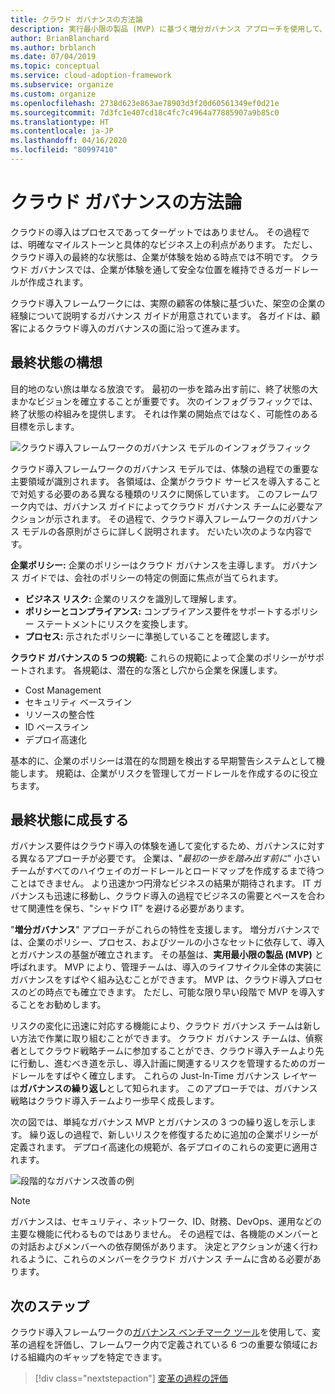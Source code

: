 ```yaml
---
title: クラウド ガバナンスの方法論
description: 実行最小限の製品 (MVP) に基づく増分ガバナンス アプローチを使用して、企業ポリシーをサポートし、迅速にクラウドの導入へと進みます。
author: BrianBlanchard
ms.author: brblanch
ms.date: 07/04/2019
ms.topic: conceptual
ms.service: cloud-adoption-framework
ms.subservice: organize
ms.custom: organize
ms.openlocfilehash: 2738d623e863ae78903d3f20d60561349ef0d21e
ms.sourcegitcommit: 7d3fc1e407cd18c4fc7c4964a77885907a9b85c0
ms.translationtype: HT
ms.contentlocale: ja-JP
ms.lasthandoff: 04/16/2020
ms.locfileid: "80997410"
---
```

# <a name="cloud-governance-methodology"></a>クラウド ガバナンスの方法論

クラウドの導入はプロセスであってターゲットではありません。 その過程では、明確なマイルストーンと具体的なビジネス上の利点があります。 ただし、クラウド導入の最終的な状態は、企業が体験を始める時点では不明です。 クラウド ガバナンスでは、企業が体験を通して安全な位置を維持できるガードレールが作成されます。

クラウド導入フレームワークには、実際の顧客の体験に基づいた、架空の企業の経験について説明するガバナンス ガイドが用意されています。 各ガイドは、顧客によるクラウド導入のガバナンスの面に沿って進みます。

## <a name="envision-an-end-state"></a>最終状態の構想

目的地のない旅は単なる放浪です。 最初の一歩を踏み出す前に、終了状態の大まかなビジョンを確立することが重要です。 次のインフォグラフィックでは、終了状態の枠組みを提供します。 それは作業の開始点ではなく、可能性のある目標を示します。

![クラウド導入フレームワークのガバナンス モデルのインフォグラフィック](../_images/operational-transformation-govern-highres.png)

クラウド導入フレームワークのガバナンス モデルでは、体験の過程での重要な主要領域が識別されます。 各領域は、企業がクラウド サービスを導入することで対処する必要のある異なる種類のリスクに関係しています。 このフレームワーク内では、ガバナンス ガイドによってクラウド ガバナンス チームに必要なアクションが示されます。 その過程で、クラウド導入フレームワークのガバナンス モデルの各原則がさらに詳しく説明されます。 だいたい次のような内容です。

**企業ポリシー:** 企業のポリシーはクラウド ガバナンスを主導します。 ガバナンス ガイドでは、会社のポリシーの特定の側面に焦点が当てられます。

- **ビジネス リスク:** 企業のリスクを識別して理解します。
- **ポリシーとコンプライアンス:** コンプライアンス要件をサポートするポリシー ステートメントにリスクを変換します。
- **プロセス:** 示されたポリシーに準拠していることを確認します。

**クラウド ガバナンスの 5 つの規範:** これらの規範によって企業のポリシーがサポートされます。 各規範は、潜在的な落とし穴から企業を保護します。

- Cost Management
- セキュリティ ベースライン
- リソースの整合性
- ID ベースライン
- デプロイ高速化

基本的に、企業のポリシーは潜在的な問題を検出する早期警告システムとして機能します。 規範は、企業がリスクを管理してガードレールを作成するのに役立ちます。

## <a name="grow-to-the-end-state"></a>最終状態に成長する

ガバナンス要件はクラウド導入の体験を通して変化するため、ガバナンスに対する異なるアプローチが必要です。 企業は、"*最初の一歩を踏み出す前に*" 小さいチームがすべてのハイウェイのガードレールとロードマップを作成するまで待つことはできません。 より迅速かつ円滑なビジネスの結果が期待されます。 IT ガバナンスも迅速に移動し、クラウド導入の過程でビジネスの需要とペースを合わせて関連性を保ち、"シャドウ IT" を避ける必要があります。

"**増分ガバナンス**" アプローチがこれらの特性を支援します。 増分ガバナンスでは、企業のポリシー、プロセス、およびツールの小さなセットに依存して、導入とガバナンスの基盤が確立されます。 その基盤は、**実用最小限の製品 (MVP)** と呼ばれます。 MVP により、管理チームは、導入のライフサイクル全体の実装にガバナンスをすばやく組み込むことができます。 MVP は、クラウド導入プロセスのどの時点でも確立できます。 ただし、可能な限り早い段階で MVP を導入することをお勧めします。

リスクの変化に迅速に対応する機能により、クラウド ガバナンス チームは新しい方法で作業に取り組むことができます。 クラウド ガバナンス チームは、偵察者としてクラウド戦略チームに参加することができ、クラウド導入チームより先に行動し、進むべき道を示し、導入計画に関連するリスクを管理するためのガードレールをすばやく確立します。 これらの Just-In-Time ガバナンス レイヤーは**ガバナンスの繰り返し**として知られます。 このアプローチでは、ガバナンス戦略はクラウド導入チームより一歩早く成長します。

次の図では、単純なガバナンス MVP とガバナンスの 3 つの繰り返しを示します。 繰り返しの過程で、新しいリスクを修復するために追加の企業ポリシーが定義されます。 デプロイ高速化の規範が、各デプロイのこれらの変更に適用されます。

![段階的なガバナンス改善の例](../_images/govern/incremental-governance-example.png)

> [!NOTE]
> ガバナンスは、セキュリティ、ネットワーク、ID、財務、DevOps、運用などの主要な機能に代わるものではありません。 その過程では、各機能のメンバーとの対話およびメンバーへの依存関係があります。 決定とアクションが速く行われるように、これらのメンバーをクラウド ガバナンス チームに含める必要があります。

## <a name="next-steps"></a>次のステップ

クラウド導入フレームワークの[ガバナンス ベンチマーク ツール](https://cafbaseline.com)を使用して、変革の過程を評価し、フレームワーク内で定義されている 6 つの重要な領域における組織内のギャップを特定できます。

> [!div class="nextstepaction"]
> [変革の過程の評価](./benchmark.md)
